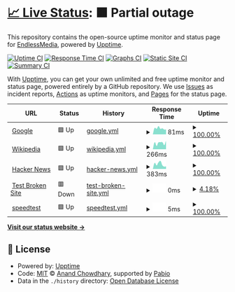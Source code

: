 # [📈 Live Status](https://EndlessMedia-Cluster.github.io/status): <!--live status--> **🟧 Partial outage**

This repository contains the open-source uptime monitor and status page for [EndlessMedia](https://EndlessMedia-Cluster.github.io/status), powered by [Upptime](https://github.com/upptime/upptime).

[![Uptime CI](https://github.com/EndlessMedia-Cluster/status/workflows/Uptime%20CI/badge.svg)](https://github.com/EndlessMedia-Cluster/status/actions?query=workflow%3A%22Uptime+CI%22)
[![Response Time CI](https://github.com/EndlessMedia-Cluster/status/workflows/Response%20Time%20CI/badge.svg)](https://github.com/EndlessMedia-Cluster/status/actions?query=workflow%3A%22Response+Time+CI%22)
[![Graphs CI](https://github.com/EndlessMedia-Cluster/status/workflows/Graphs%20CI/badge.svg)](https://github.com/EndlessMedia-Cluster/status/actions?query=workflow%3A%22Graphs+CI%22)
[![Static Site CI](https://github.com/EndlessMedia-Cluster/status/workflows/Static%20Site%20CI/badge.svg)](https://github.com/EndlessMedia-Cluster/status/actions?query=workflow%3A%22Static+Site+CI%22)
[![Summary CI](https://github.com/EndlessMedia-Cluster/status/workflows/Summary%20CI/badge.svg)](https://github.com/EndlessMedia-Cluster/status/actions?query=workflow%3A%22Summary+CI%22)

With [Upptime](https://upptime.js.org), you can get your own unlimited and free uptime monitor and status page, powered entirely by a GitHub repository. We use [Issues](https://github.com/EndlessMedia-Cluster/status/issues) as incident reports, [Actions](https://github.com/EndlessMedia-Cluster/status/actions) as uptime monitors, and [Pages](https://EndlessMedia-Cluster.github.io/status) for the status page.

<!--start: status pages-->
<!-- This summary is generated by Upptime (https://github.com/upptime/upptime) -->
<!-- Do not edit this manually, your changes will be overwritten -->
<!-- prettier-ignore -->
| URL | Status | History | Response Time | Uptime |
| --- | ------ | ------- | ------------- | ------ |
| <img alt="" src="https://icons.duckduckgo.com/ip3/www.google.com.ico" height="13"> [Google](https://www.google.com) | 🟩 Up | [google.yml](https://github.com/EndlessMedia-Cluster/status/commits/HEAD/history/google.yml) | <details><summary><img alt="Response time graph" src="./graphs/google/response-time-week.png" height="20"> 81ms</summary><br><a href="https://EndlessMedia-Cluster.github.io/status/history/google"><img alt="Response time 81" src="https://img.shields.io/endpoint?url=https%3A%2F%2Fraw.githubusercontent.com%2FEndlessMedia-Cluster%2Fstatus%2FHEAD%2Fapi%2Fgoogle%2Fresponse-time.json"></a><br><a href="https://EndlessMedia-Cluster.github.io/status/history/google"><img alt="24-hour response time 81" src="https://img.shields.io/endpoint?url=https%3A%2F%2Fraw.githubusercontent.com%2FEndlessMedia-Cluster%2Fstatus%2FHEAD%2Fapi%2Fgoogle%2Fresponse-time-day.json"></a><br><a href="https://EndlessMedia-Cluster.github.io/status/history/google"><img alt="7-day response time 81" src="https://img.shields.io/endpoint?url=https%3A%2F%2Fraw.githubusercontent.com%2FEndlessMedia-Cluster%2Fstatus%2FHEAD%2Fapi%2Fgoogle%2Fresponse-time-week.json"></a><br><a href="https://EndlessMedia-Cluster.github.io/status/history/google"><img alt="30-day response time 81" src="https://img.shields.io/endpoint?url=https%3A%2F%2Fraw.githubusercontent.com%2FEndlessMedia-Cluster%2Fstatus%2FHEAD%2Fapi%2Fgoogle%2Fresponse-time-month.json"></a><br><a href="https://EndlessMedia-Cluster.github.io/status/history/google"><img alt="1-year response time 81" src="https://img.shields.io/endpoint?url=https%3A%2F%2Fraw.githubusercontent.com%2FEndlessMedia-Cluster%2Fstatus%2FHEAD%2Fapi%2Fgoogle%2Fresponse-time-year.json"></a></details> | <details><summary><a href="https://EndlessMedia-Cluster.github.io/status/history/google">100.00%</a></summary><a href="https://EndlessMedia-Cluster.github.io/status/history/google"><img alt="All-time uptime 100.00%" src="https://img.shields.io/endpoint?url=https%3A%2F%2Fraw.githubusercontent.com%2FEndlessMedia-Cluster%2Fstatus%2FHEAD%2Fapi%2Fgoogle%2Fuptime.json"></a><br><a href="https://EndlessMedia-Cluster.github.io/status/history/google"><img alt="24-hour uptime 100.00%" src="https://img.shields.io/endpoint?url=https%3A%2F%2Fraw.githubusercontent.com%2FEndlessMedia-Cluster%2Fstatus%2FHEAD%2Fapi%2Fgoogle%2Fuptime-day.json"></a><br><a href="https://EndlessMedia-Cluster.github.io/status/history/google"><img alt="7-day uptime 100.00%" src="https://img.shields.io/endpoint?url=https%3A%2F%2Fraw.githubusercontent.com%2FEndlessMedia-Cluster%2Fstatus%2FHEAD%2Fapi%2Fgoogle%2Fuptime-week.json"></a><br><a href="https://EndlessMedia-Cluster.github.io/status/history/google"><img alt="30-day uptime 100.00%" src="https://img.shields.io/endpoint?url=https%3A%2F%2Fraw.githubusercontent.com%2FEndlessMedia-Cluster%2Fstatus%2FHEAD%2Fapi%2Fgoogle%2Fuptime-month.json"></a><br><a href="https://EndlessMedia-Cluster.github.io/status/history/google"><img alt="1-year uptime 100.00%" src="https://img.shields.io/endpoint?url=https%3A%2F%2Fraw.githubusercontent.com%2FEndlessMedia-Cluster%2Fstatus%2FHEAD%2Fapi%2Fgoogle%2Fuptime-year.json"></a></details>
| <img alt="" src="https://icons.duckduckgo.com/ip3/en.wikipedia.org.ico" height="13"> [Wikipedia](https://en.wikipedia.org) | 🟩 Up | [wikipedia.yml](https://github.com/EndlessMedia-Cluster/status/commits/HEAD/history/wikipedia.yml) | <details><summary><img alt="Response time graph" src="./graphs/wikipedia/response-time-week.png" height="20"> 266ms</summary><br><a href="https://EndlessMedia-Cluster.github.io/status/history/wikipedia"><img alt="Response time 266" src="https://img.shields.io/endpoint?url=https%3A%2F%2Fraw.githubusercontent.com%2FEndlessMedia-Cluster%2Fstatus%2FHEAD%2Fapi%2Fwikipedia%2Fresponse-time.json"></a><br><a href="https://EndlessMedia-Cluster.github.io/status/history/wikipedia"><img alt="24-hour response time 266" src="https://img.shields.io/endpoint?url=https%3A%2F%2Fraw.githubusercontent.com%2FEndlessMedia-Cluster%2Fstatus%2FHEAD%2Fapi%2Fwikipedia%2Fresponse-time-day.json"></a><br><a href="https://EndlessMedia-Cluster.github.io/status/history/wikipedia"><img alt="7-day response time 266" src="https://img.shields.io/endpoint?url=https%3A%2F%2Fraw.githubusercontent.com%2FEndlessMedia-Cluster%2Fstatus%2FHEAD%2Fapi%2Fwikipedia%2Fresponse-time-week.json"></a><br><a href="https://EndlessMedia-Cluster.github.io/status/history/wikipedia"><img alt="30-day response time 266" src="https://img.shields.io/endpoint?url=https%3A%2F%2Fraw.githubusercontent.com%2FEndlessMedia-Cluster%2Fstatus%2FHEAD%2Fapi%2Fwikipedia%2Fresponse-time-month.json"></a><br><a href="https://EndlessMedia-Cluster.github.io/status/history/wikipedia"><img alt="1-year response time 266" src="https://img.shields.io/endpoint?url=https%3A%2F%2Fraw.githubusercontent.com%2FEndlessMedia-Cluster%2Fstatus%2FHEAD%2Fapi%2Fwikipedia%2Fresponse-time-year.json"></a></details> | <details><summary><a href="https://EndlessMedia-Cluster.github.io/status/history/wikipedia">100.00%</a></summary><a href="https://EndlessMedia-Cluster.github.io/status/history/wikipedia"><img alt="All-time uptime 100.00%" src="https://img.shields.io/endpoint?url=https%3A%2F%2Fraw.githubusercontent.com%2FEndlessMedia-Cluster%2Fstatus%2FHEAD%2Fapi%2Fwikipedia%2Fuptime.json"></a><br><a href="https://EndlessMedia-Cluster.github.io/status/history/wikipedia"><img alt="24-hour uptime 100.00%" src="https://img.shields.io/endpoint?url=https%3A%2F%2Fraw.githubusercontent.com%2FEndlessMedia-Cluster%2Fstatus%2FHEAD%2Fapi%2Fwikipedia%2Fuptime-day.json"></a><br><a href="https://EndlessMedia-Cluster.github.io/status/history/wikipedia"><img alt="7-day uptime 100.00%" src="https://img.shields.io/endpoint?url=https%3A%2F%2Fraw.githubusercontent.com%2FEndlessMedia-Cluster%2Fstatus%2FHEAD%2Fapi%2Fwikipedia%2Fuptime-week.json"></a><br><a href="https://EndlessMedia-Cluster.github.io/status/history/wikipedia"><img alt="30-day uptime 100.00%" src="https://img.shields.io/endpoint?url=https%3A%2F%2Fraw.githubusercontent.com%2FEndlessMedia-Cluster%2Fstatus%2FHEAD%2Fapi%2Fwikipedia%2Fuptime-month.json"></a><br><a href="https://EndlessMedia-Cluster.github.io/status/history/wikipedia"><img alt="1-year uptime 100.00%" src="https://img.shields.io/endpoint?url=https%3A%2F%2Fraw.githubusercontent.com%2FEndlessMedia-Cluster%2Fstatus%2FHEAD%2Fapi%2Fwikipedia%2Fuptime-year.json"></a></details>
| <img alt="" src="https://icons.duckduckgo.com/ip3/news.ycombinator.com.ico" height="13"> [Hacker News](https://news.ycombinator.com) | 🟩 Up | [hacker-news.yml](https://github.com/EndlessMedia-Cluster/status/commits/HEAD/history/hacker-news.yml) | <details><summary><img alt="Response time graph" src="./graphs/hacker-news/response-time-week.png" height="20"> 383ms</summary><br><a href="https://EndlessMedia-Cluster.github.io/status/history/hacker-news"><img alt="Response time 383" src="https://img.shields.io/endpoint?url=https%3A%2F%2Fraw.githubusercontent.com%2FEndlessMedia-Cluster%2Fstatus%2FHEAD%2Fapi%2Fhacker-news%2Fresponse-time.json"></a><br><a href="https://EndlessMedia-Cluster.github.io/status/history/hacker-news"><img alt="24-hour response time 383" src="https://img.shields.io/endpoint?url=https%3A%2F%2Fraw.githubusercontent.com%2FEndlessMedia-Cluster%2Fstatus%2FHEAD%2Fapi%2Fhacker-news%2Fresponse-time-day.json"></a><br><a href="https://EndlessMedia-Cluster.github.io/status/history/hacker-news"><img alt="7-day response time 383" src="https://img.shields.io/endpoint?url=https%3A%2F%2Fraw.githubusercontent.com%2FEndlessMedia-Cluster%2Fstatus%2FHEAD%2Fapi%2Fhacker-news%2Fresponse-time-week.json"></a><br><a href="https://EndlessMedia-Cluster.github.io/status/history/hacker-news"><img alt="30-day response time 383" src="https://img.shields.io/endpoint?url=https%3A%2F%2Fraw.githubusercontent.com%2FEndlessMedia-Cluster%2Fstatus%2FHEAD%2Fapi%2Fhacker-news%2Fresponse-time-month.json"></a><br><a href="https://EndlessMedia-Cluster.github.io/status/history/hacker-news"><img alt="1-year response time 383" src="https://img.shields.io/endpoint?url=https%3A%2F%2Fraw.githubusercontent.com%2FEndlessMedia-Cluster%2Fstatus%2FHEAD%2Fapi%2Fhacker-news%2Fresponse-time-year.json"></a></details> | <details><summary><a href="https://EndlessMedia-Cluster.github.io/status/history/hacker-news">100.00%</a></summary><a href="https://EndlessMedia-Cluster.github.io/status/history/hacker-news"><img alt="All-time uptime 100.00%" src="https://img.shields.io/endpoint?url=https%3A%2F%2Fraw.githubusercontent.com%2FEndlessMedia-Cluster%2Fstatus%2FHEAD%2Fapi%2Fhacker-news%2Fuptime.json"></a><br><a href="https://EndlessMedia-Cluster.github.io/status/history/hacker-news"><img alt="24-hour uptime 100.00%" src="https://img.shields.io/endpoint?url=https%3A%2F%2Fraw.githubusercontent.com%2FEndlessMedia-Cluster%2Fstatus%2FHEAD%2Fapi%2Fhacker-news%2Fuptime-day.json"></a><br><a href="https://EndlessMedia-Cluster.github.io/status/history/hacker-news"><img alt="7-day uptime 100.00%" src="https://img.shields.io/endpoint?url=https%3A%2F%2Fraw.githubusercontent.com%2FEndlessMedia-Cluster%2Fstatus%2FHEAD%2Fapi%2Fhacker-news%2Fuptime-week.json"></a><br><a href="https://EndlessMedia-Cluster.github.io/status/history/hacker-news"><img alt="30-day uptime 100.00%" src="https://img.shields.io/endpoint?url=https%3A%2F%2Fraw.githubusercontent.com%2FEndlessMedia-Cluster%2Fstatus%2FHEAD%2Fapi%2Fhacker-news%2Fuptime-month.json"></a><br><a href="https://EndlessMedia-Cluster.github.io/status/history/hacker-news"><img alt="1-year uptime 100.00%" src="https://img.shields.io/endpoint?url=https%3A%2F%2Fraw.githubusercontent.com%2FEndlessMedia-Cluster%2Fstatus%2FHEAD%2Fapi%2Fhacker-news%2Fuptime-year.json"></a></details>
| <img alt="" src="https://icons.duckduckgo.com/ip3/thissitedoesnotexist.koj.co.ico" height="13"> [Test Broken Site](https://thissitedoesnotexist.koj.co) | 🟥 Down | [test-broken-site.yml](https://github.com/EndlessMedia-Cluster/status/commits/HEAD/history/test-broken-site.yml) | <details><summary><img alt="Response time graph" src="./graphs/test-broken-site/response-time-week.png" height="20"> 0ms</summary><br><a href="https://EndlessMedia-Cluster.github.io/status/history/test-broken-site"><img alt="Response time 0" src="https://img.shields.io/endpoint?url=https%3A%2F%2Fraw.githubusercontent.com%2FEndlessMedia-Cluster%2Fstatus%2FHEAD%2Fapi%2Ftest-broken-site%2Fresponse-time.json"></a><br><a href="https://EndlessMedia-Cluster.github.io/status/history/test-broken-site"><img alt="24-hour response time 0" src="https://img.shields.io/endpoint?url=https%3A%2F%2Fraw.githubusercontent.com%2FEndlessMedia-Cluster%2Fstatus%2FHEAD%2Fapi%2Ftest-broken-site%2Fresponse-time-day.json"></a><br><a href="https://EndlessMedia-Cluster.github.io/status/history/test-broken-site"><img alt="7-day response time 0" src="https://img.shields.io/endpoint?url=https%3A%2F%2Fraw.githubusercontent.com%2FEndlessMedia-Cluster%2Fstatus%2FHEAD%2Fapi%2Ftest-broken-site%2Fresponse-time-week.json"></a><br><a href="https://EndlessMedia-Cluster.github.io/status/history/test-broken-site"><img alt="30-day response time 0" src="https://img.shields.io/endpoint?url=https%3A%2F%2Fraw.githubusercontent.com%2FEndlessMedia-Cluster%2Fstatus%2FHEAD%2Fapi%2Ftest-broken-site%2Fresponse-time-month.json"></a><br><a href="https://EndlessMedia-Cluster.github.io/status/history/test-broken-site"><img alt="1-year response time 0" src="https://img.shields.io/endpoint?url=https%3A%2F%2Fraw.githubusercontent.com%2FEndlessMedia-Cluster%2Fstatus%2FHEAD%2Fapi%2Ftest-broken-site%2Fresponse-time-year.json"></a></details> | <details><summary><a href="https://EndlessMedia-Cluster.github.io/status/history/test-broken-site">4.18%</a></summary><a href="https://EndlessMedia-Cluster.github.io/status/history/test-broken-site"><img alt="All-time uptime 4.18%" src="https://img.shields.io/endpoint?url=https%3A%2F%2Fraw.githubusercontent.com%2FEndlessMedia-Cluster%2Fstatus%2FHEAD%2Fapi%2Ftest-broken-site%2Fuptime.json"></a><br><a href="https://EndlessMedia-Cluster.github.io/status/history/test-broken-site"><img alt="24-hour uptime 4.18%" src="https://img.shields.io/endpoint?url=https%3A%2F%2Fraw.githubusercontent.com%2FEndlessMedia-Cluster%2Fstatus%2FHEAD%2Fapi%2Ftest-broken-site%2Fuptime-day.json"></a><br><a href="https://EndlessMedia-Cluster.github.io/status/history/test-broken-site"><img alt="7-day uptime 4.18%" src="https://img.shields.io/endpoint?url=https%3A%2F%2Fraw.githubusercontent.com%2FEndlessMedia-Cluster%2Fstatus%2FHEAD%2Fapi%2Ftest-broken-site%2Fuptime-week.json"></a><br><a href="https://EndlessMedia-Cluster.github.io/status/history/test-broken-site"><img alt="30-day uptime 4.18%" src="https://img.shields.io/endpoint?url=https%3A%2F%2Fraw.githubusercontent.com%2FEndlessMedia-Cluster%2Fstatus%2FHEAD%2Fapi%2Ftest-broken-site%2Fuptime-month.json"></a><br><a href="https://EndlessMedia-Cluster.github.io/status/history/test-broken-site"><img alt="1-year uptime 4.18%" src="https://img.shields.io/endpoint?url=https%3A%2F%2Fraw.githubusercontent.com%2FEndlessMedia-Cluster%2Fstatus%2FHEAD%2Fapi%2Ftest-broken-site%2Fuptime-year.json"></a></details>
| <img alt="" src="https://icons.duckduckgo.com/ip3/null.ico" height="13"> [speedtest](speedtest.net) | 🟩 Up | [speedtest.yml](https://github.com/EndlessMedia-Cluster/status/commits/HEAD/history/speedtest.yml) | <details><summary><img alt="Response time graph" src="./graphs/speedtest/response-time-week.png" height="20"> 5ms</summary><br><a href="https://EndlessMedia-Cluster.github.io/status/history/speedtest"><img alt="Response time 5" src="https://img.shields.io/endpoint?url=https%3A%2F%2Fraw.githubusercontent.com%2FEndlessMedia-Cluster%2Fstatus%2FHEAD%2Fapi%2Fspeedtest%2Fresponse-time.json"></a><br><a href="https://EndlessMedia-Cluster.github.io/status/history/speedtest"><img alt="24-hour response time 5" src="https://img.shields.io/endpoint?url=https%3A%2F%2Fraw.githubusercontent.com%2FEndlessMedia-Cluster%2Fstatus%2FHEAD%2Fapi%2Fspeedtest%2Fresponse-time-day.json"></a><br><a href="https://EndlessMedia-Cluster.github.io/status/history/speedtest"><img alt="7-day response time 5" src="https://img.shields.io/endpoint?url=https%3A%2F%2Fraw.githubusercontent.com%2FEndlessMedia-Cluster%2Fstatus%2FHEAD%2Fapi%2Fspeedtest%2Fresponse-time-week.json"></a><br><a href="https://EndlessMedia-Cluster.github.io/status/history/speedtest"><img alt="30-day response time 5" src="https://img.shields.io/endpoint?url=https%3A%2F%2Fraw.githubusercontent.com%2FEndlessMedia-Cluster%2Fstatus%2FHEAD%2Fapi%2Fspeedtest%2Fresponse-time-month.json"></a><br><a href="https://EndlessMedia-Cluster.github.io/status/history/speedtest"><img alt="1-year response time 5" src="https://img.shields.io/endpoint?url=https%3A%2F%2Fraw.githubusercontent.com%2FEndlessMedia-Cluster%2Fstatus%2FHEAD%2Fapi%2Fspeedtest%2Fresponse-time-year.json"></a></details> | <details><summary><a href="https://EndlessMedia-Cluster.github.io/status/history/speedtest">100.00%</a></summary><a href="https://EndlessMedia-Cluster.github.io/status/history/speedtest"><img alt="All-time uptime 100.00%" src="https://img.shields.io/endpoint?url=https%3A%2F%2Fraw.githubusercontent.com%2FEndlessMedia-Cluster%2Fstatus%2FHEAD%2Fapi%2Fspeedtest%2Fuptime.json"></a><br><a href="https://EndlessMedia-Cluster.github.io/status/history/speedtest"><img alt="24-hour uptime 100.00%" src="https://img.shields.io/endpoint?url=https%3A%2F%2Fraw.githubusercontent.com%2FEndlessMedia-Cluster%2Fstatus%2FHEAD%2Fapi%2Fspeedtest%2Fuptime-day.json"></a><br><a href="https://EndlessMedia-Cluster.github.io/status/history/speedtest"><img alt="7-day uptime 100.00%" src="https://img.shields.io/endpoint?url=https%3A%2F%2Fraw.githubusercontent.com%2FEndlessMedia-Cluster%2Fstatus%2FHEAD%2Fapi%2Fspeedtest%2Fuptime-week.json"></a><br><a href="https://EndlessMedia-Cluster.github.io/status/history/speedtest"><img alt="30-day uptime 100.00%" src="https://img.shields.io/endpoint?url=https%3A%2F%2Fraw.githubusercontent.com%2FEndlessMedia-Cluster%2Fstatus%2FHEAD%2Fapi%2Fspeedtest%2Fuptime-month.json"></a><br><a href="https://EndlessMedia-Cluster.github.io/status/history/speedtest"><img alt="1-year uptime 100.00%" src="https://img.shields.io/endpoint?url=https%3A%2F%2Fraw.githubusercontent.com%2FEndlessMedia-Cluster%2Fstatus%2FHEAD%2Fapi%2Fspeedtest%2Fuptime-year.json"></a></details>

<!--end: status pages-->

[**Visit our status website →**](https://EndlessMedia-Cluster.github.io/status)

## 📄 License

- Powered by: [Upptime](https://github.com/upptime/upptime)
- Code: [MIT](./LICENSE) © [Anand Chowdhary](https://anandchowdhary.com), supported by [Pabio](https://pabio.com)
- Data in the `./history` directory: [Open Database License](https://opendatacommons.org/licenses/odbl/1-0/)
